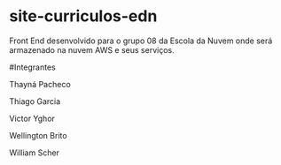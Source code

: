 # site-curriculos-edn
Front End desenvolvido para o grupo 08 da Escola da Nuvem onde será armazenado na nuvem AWS e seus serviços.

#Integrantes

<p>Thayná Pacheco</p>
<p>Thiago Garcia</p>
<p>Victor Yghor</p>
<p>Wellington Brito</p>
<p>William Scher</p>
